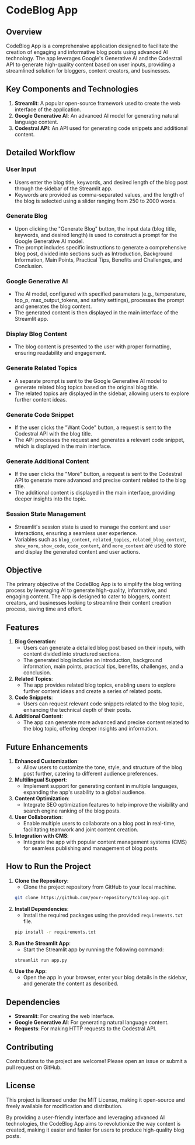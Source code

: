# CodeBlog App

## Overview
CodeBlog App is a comprehensive application designed to facilitate the creation of engaging and informative blog posts using advanced AI technology. The app leverages Google's Generative AI and the Codestral API to generate high-quality content based on user inputs, providing a streamlined solution for bloggers, content creators, and businesses.

## Key Components and Technologies
1. **Streamlit**: A popular open-source framework used to create the web interface of the application.
2. **Google Generative AI**: An advanced AI model for generating natural language content.
3. **Codestral API**: An API used for generating code snippets and additional content.

## Detailed Workflow

### User Input
- Users enter the blog title, keywords, and desired length of the blog post through the sidebar of the Streamlit app.
- Keywords are provided as comma-separated values, and the length of the blog is selected using a slider ranging from 250 to 2000 words.

### Generate Blog
- Upon clicking the "Generate Blog" button, the input data (blog title, keywords, and desired length) is used to construct a prompt for the Google Generative AI model.
- The prompt includes specific instructions to generate a comprehensive blog post, divided into sections such as Introduction, Background Information, Main Points, Practical Tips, Benefits and Challenges, and Conclusion.

### Google Generative AI
- The AI model, configured with specified parameters (e.g., temperature, top_p, max_output_tokens, and safety settings), processes the prompt and generates the blog content.
- The generated content is then displayed in the main interface of the Streamlit app.

### Display Blog Content
- The blog content is presented to the user with proper formatting, ensuring readability and engagement.

### Generate Related Topics
- A separate prompt is sent to the Google Generative AI model to generate related blog topics based on the original blog title.
- The related topics are displayed in the sidebar, allowing users to explore further content ideas.

### Generate Code Snippet
- If the user clicks the "Want Code" button, a request is sent to the Codestral API with the blog title.
- The API processes the request and generates a relevant code snippet, which is displayed in the main interface.

### Generate Additional Content
- If the user clicks the "More" button, a request is sent to the Codestral API to generate more advanced and precise content related to the blog title.
- The additional content is displayed in the main interface, providing deeper insights into the topic.

### Session State Management
- Streamlit's session state is used to manage the content and user interactions, ensuring a seamless user experience.
- Variables such as `blog_content`, `related_topics`, `related_blog_content`, `show_more`, `show_code`, `code_content`, and `more_content` are used to store and display the generated content and user actions.

## Objective
The primary objective of the CodeBlog App is to simplify the blog writing process by leveraging AI to generate high-quality, informative, and engaging content. The app is designed to cater to bloggers, content creators, and businesses looking to streamline their content creation process, saving time and effort.

## Features
1. **Blog Generation**:
    - Users can generate a detailed blog post based on their inputs, with content divided into structured sections.
    - The generated blog includes an introduction, background information, main points, practical tips, benefits, challenges, and a conclusion.
2. **Related Topics**:
    - The app provides related blog topics, enabling users to explore further content ideas and create a series of related posts.
3. **Code Snippets**:
    - Users can request relevant code snippets related to the blog topic, enhancing the technical depth of their posts.
4. **Additional Content**:
    - The app can generate more advanced and precise content related to the blog topic, offering deeper insights and information.

## Future Enhancements
1. **Enhanced Customization**:
    - Allow users to customize the tone, style, and structure of the blog post further, catering to different audience preferences.
2. **Multilingual Support**:
    - Implement support for generating content in multiple languages, expanding the app's usability to a global audience.
3. **Content Optimization**:
    - Integrate SEO optimization features to help improve the visibility and search engine ranking of the blog posts.
4. **User Collaboration**:
    - Enable multiple users to collaborate on a blog post in real-time, facilitating teamwork and joint content creation.
5. **Integration with CMS**:
    - Integrate the app with popular content management systems (CMS) for seamless publishing and management of blog posts.

## How to Run the Project
1. **Clone the Repository**:
    - Clone the project repository from GitHub to your local machine.
    ```bash
    git clone https://github.com/your-repository/tcblog-app.git
    ```
2. **Install Dependencies**:
    - Install the required packages using the provided `requirements.txt` file.
    ```bash
    pip install -r requirements.txt
    ```
3. **Run the Streamlit App**:
    - Start the Streamlit app by running the following command:
    ```bash
    streamlit run app.py
    ```
4. **Use the App**:
    - Open the app in your browser, enter your blog details in the sidebar, and generate the content as described.

## Dependencies
- **Streamlit**: For creating the web interface.
- **Google Generative AI**: For generating natural language content.
- **Requests**: For making HTTP requests to the Codestral API.

## Contributing
Contributions to the project are welcome! Please open an issue or submit a pull request on GitHub.

## License
This project is licensed under the MIT License, making it open-source and freely available for modification and distribution.

By providing a user-friendly interface and leveraging advanced AI technologies, the CodeBlog App aims to revolutionize the way content is created, making it easier and faster for users to produce high-quality blog posts.
